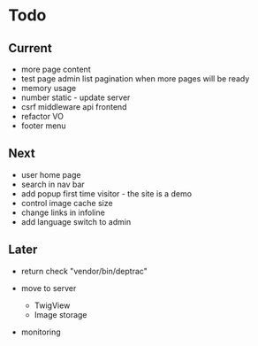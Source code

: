 # Todo

## Current

- more page content
- test page admin list pagination when more pages will be ready
- memory usage
- number static - update server
- csrf middleware api frontend
- refactor VO
- footer menu

## Next

- user home page
- search in nav bar
- add popup first time visitor - the site is a demo
- control image cache size
- change links in infoline
- add language switch to admin

## Later

- return check "vendor/bin/deptrac"

- move to server
  - TwigView
  - Image storage

- monitoring
